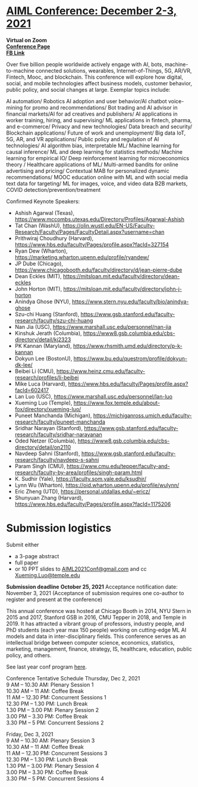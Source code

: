 # [AIML Conference: December 2-3, 2021](https://www.fox.temple.edu/institutes-centers/global-center-for-big-data-and-mobile-analytics/conferences/2021-conference-on-artificial-intelligence-machine-learning-and-business-analytics/?fbclid=IwAR2lYSXT5es-xpo45v3OHttiXDbd-BRt6AR34HB9mtGv2S1GBtcWV-XJ_yg)
**Virtual on Zoom**\
**[Conference Page](https://www.fox.temple.edu/institutes-centers/global-center-for-big-data-and-mobile-analytics/conferences/2021-conference-on-artificial-intelligence-machine-learning-and-business-analytics/?fbclid=IwAR2lYSXT5es-xpo45v3OHttiXDbd-BRt6AR34HB9mtGv2S1GBtcWV-XJ_yg)**\
**[FB Link](https://www.facebook.com/events/275305314235146)**

Over five billion people worldwide actively engage with AI, bots, machine-to-machine connected solutions, wearables, Internet-of-Things, 5G, AR/VR, Fintech, Mooc, and blockchain. This conference will explore how digital, social, and mobile technologies affect business models, customer behavior, public policy, and social changes at large. Exemplar topics include:

AI automation/ Robotics AI adoption and user behavior/AI chatbot voice-mining for promo and recommendations/ Bot trading and AI advisor in financial markets/AI for ad creatives and publishers/ AI applications in worker training, hiring, and supervising/ ML applications in fintech, pharma, and e-commerce/ Privacy and new technologies/ Data breach and security/ Blockchain applications/ Future of work and unemployment/ Big data IoT, 5G, AR, and VR applications/ Public policy and regulation of AI technologies/ AI algorithm bias, interpretable ML/ Machine learning for causal inference/ ML and deep learning for statistics methods/ Machine learning for empirical IO/ Deep reinforcement learning for microeconomics theory / Healthcare applications of ML/ Multi-armed bandits for online advertising and pricing/ Contextual MAB for personalized dynamic recommendations/ MOOC education online with ML and with social media text data for targeting/ ML for images, voice, and video data B2B markets, COVID detection/prevention/treatment

Confirmed Keynote Speakers:
* Ashish Agarwal (Texas), https://www.mccombs.utexas.edu/Directory/Profiles/Agarwal-Ashish
* Tat Chan (WashU), https://olin.wustl.edu/EN-US/Faculty-Research/Faculty/Pages/FacultyDetail.aspx?username=chan
* Prithwiraj Choudhury (Harvard), https://www.hbs.edu/faculty/Pages/profile.aspx?facId=327154
* Ryan Dew (Wharton), https://marketing.wharton.upenn.edu/profile/ryandew/
* JP Dube (Chicago), https://www.chicagobooth.edu/faculty/directory/d/jean-pierre-dube
* Dean Eckles (MIT), https://mitsloan.mit.edu/faculty/directory/dean-eckles
* John Horton (MIT), https://mitsloan.mit.edu/faculty/directory/john-j-horton
* Anindya Ghose (NYU), https://www.stern.nyu.edu/faculty/bio/anindya-ghose
* Szu-chi Huang (Stanford), https://www.gsb.stanford.edu/faculty-research/faculty/szu-chi-huang
* Nan Jia (USC), https://www.marshall.usc.edu/personnel/nan-jia
* Kinshuk Jerath (Columbia), https://www8.gsb.columbia.edu/cbs-directory/detail/kj2323
* PK Kannan (Maryland), https://www.rhsmith.umd.edu/directory/p-k-kannan
* Dokyun Lee (BostonU), https://www.bu.edu/questrom/profile/dokyun-dk-lee/
* Beibei Li (CMU), https://www.heinz.cmu.edu/faculty-research/profiles/li-beibei
* Mike Luca (Harvard), https://www.hbs.edu/faculty/Pages/profile.aspx?facId=602417
* Lan Luo (USC), https://www.marshall.usc.edu/personnel/lan-luo
* Xueming Luo (Temple), https://www.fox.temple.edu/about-fox/directory/xueming-luo/
* Puneet Manchanda (Michigan), https://michiganross.umich.edu/faculty-research/faculty/puneet-manchanda
* Sridhar Narayan (Stanford), https://www.gsb.stanford.edu/faculty-research/faculty/sridhar-narayanan
* Oded Netzer (Columbia), https://www8.gsb.columbia.edu/cbs-directory/detail/on2110
* Navdeep Sahni (Stanford), https://www.gsb.stanford.edu/faculty-research/faculty/navdeep-s-sahni
* Param Singh (CMU), https://www.cmu.edu/tepper/faculty-and-research/faculty-by-area/profiles/singh-param.html
* K. Sudhir (Yale), https://faculty.som.yale.edu/ksudhir/
* Lynn Wu (Wharton), https://oid.wharton.upenn.edu/profile/wulynn/
* Eric Zheng (UTD), https://personal.utdallas.edu/~ericz/
* Shunyuan Zhang (Harvard), https://www.hbs.edu/faculty/Pages/profile.aspx?facId=1175206


# Submission logistics

Submit either

* a 3-page abstract
* full paper
* or 10 PPT slides
to [AIML2021Conf@gmail.com](mailto:AIML2021Conf@gmail.com) and cc [Xueming.Luo@temple.edu](mailto:Xueming.Luo@temple.edu)

**Submission deadline**
**October 25, 2021**
Acceptance notification date: November 3, 2021
(Acceptance of submission requires one co-author to register and present at the conference)

This annual conference was hosted at Chicago Booth in 2014, NYU Stern in 2015 and 2017, Stanford GSB in 2016, CMU Tepper in 2018, and Temple in 2019. It has attracted a vibrant group of professors, industry people, and PhD students (each year max 150 people) working on cutting-edge ML AI models and data in inter-disciplinary fields. This conference serves as an intellectual bridge between computer science, economics, statistics, marketing, management, finance, strategy, IS, healthcare, education, public policy, and others.

See last year conf program [here](https://www.fox.temple.edu/institutes-centers/global-center-for-big-data-and-mobile-analytics/conferences/2020-conference-on-artificial-intelligence-machine-learning-and-business-analytics/).

Conference Tentative Schedule
Thursday, Dec 2, 2021\
9 AM – 10.30 AM: Plenary Session 1\
10.30 AM – 11 AM: Coffee Break\
11 AM – 12.30 PM: Concurrent Sessions 1\
12.30 PM – 1.30 PM: Lunch Break\
1.30 PM – 3.00 PM: Plenary Session 2\
3.00 PM – 3.30 PM: Coffee Break\
3.30 PM – 5 PM: Concurrent Sessions 2

Friday, Dec 3, 2021\
9 AM – 10.30 AM: Plenary Session 3\
10.30 AM – 11 AM: Coffee Break\
11 AM – 12.30 PM: Concurrent Sessions 3\
12.30 PM – 1.30 PM: Lunch Break\
1.30 PM – 3.00 PM: Plenary Session 4\
3.00 PM – 3.30 PM: Coffee Break\
3.30 PM – 5 PM: Concurrent Sessions 4
